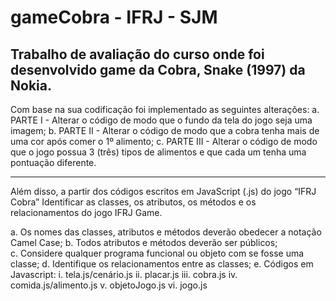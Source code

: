 # gameCobra - IFRJ - SJM
Trabalho de avaliação do curso onde foi desenvolvido game da Cobra, Snake (1997) da Nokia.
------------------------------------------------------------------------------------------

Com base na sua codificação foi implementado as seguintes alterações:
  a. PARTE I - Alterar o código de modo que o fundo da tela do jogo seja uma imagem;
  b. PARTE II - Alterar o código de modo que a cobra tenha mais de uma cor após comer o 1º alimento;
  c. PARTE III - Alterar o código de modo que o jogo possua 3 (três) tipos de alimentos e que cada um tenha uma pontuação diferente.

------------------------------------------------------------------------------------------------------------------------------------

Além disso, a partir dos códigos escritos em JavaScript (.js) do jogo “IFRJ Cobra” Identificar as classes, os atributos, os métodos e os relacionamentos do jogo IFRJ Game.

a. Os nomes das classes, atributos e métodos deverão obedecer a notação Camel Case;
b. Todos atributos e métodos deverão ser públicos;  
c. Considere qualquer programa funcional ou objeto com se fosse uma classe;
d. Identifique os relacionamentos entre as classes;
e. Códigos em Javascript:
    i. tela.js/cenário.js
    ii. placar.js
    iii. cobra.js
    iv. comida.js/alimento.js
    v. objetoJogo.js
    vi. jogo.js
